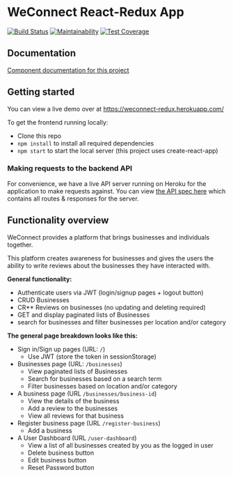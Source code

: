# WeConnect React-Redux App

[![Build Status](https://travis-ci.org/SoniaRMK/WeConnect-ReactJS.svg?branch=reset-user-password)](https://travis-ci.org/SoniaRMK/WeConnect-ReactJS)
[![Maintainability](https://api.codeclimate.com/v1/badges/b0b8e2fe387306d29bdf/maintainability)](https://codeclimate.com/github/SoniaRMK/WeConnect-ReactJS/maintainability)
[![Test Coverage](https://api.codeclimate.com/v1/badges/b0b8e2fe387306d29bdf/test_coverage)](https://codeclimate.com/github/SoniaRMK/WeConnect-ReactJS/test_coverage)

## Documentation
[Component documentation for this project](./DOCUMENTATION.md)

## Getting started

You can view a live demo over at https://weconnect-redux.herokuapp.com/

To get the frontend running locally:

- Clone this repo
- `npm install` to install all required dependencies
- `npm start` to start the local server (this project uses create-react-app)

### Making requests to the backend API

For convenience, we have a live API server running on Heroku for the application to make requests against. You can view [the API spec here](https://github.com/SoniaRMK/WeConnect/tree/WeConnectAPI-DB) which contains all routes & responses for the server.

 ## Functionality overview

 WeConnect provides a platform that brings businesses and individuals together.

This platform creates awareness for businesses and gives the users the ability to write reviews about the businesses they have interacted with.

**General functionality:**

- Authenticate users via JWT (login/signup pages + logout button)
- CRUD Businesses
- CR** Reviews on businesses (no updating and deleting required)
- GET and display paginated lists of Businesses
- search for businesses and filter businesses per location and/or category

**The general page breakdown looks like this:**

- Sign in/Sign up pages (URL: `/`)
    - Use JWT (store the token in sessionStorage)
- Businesses page (URL: `/businesses`)
    - View paginated lists of Businesses
    - Search for businesses based on a search term
    - Filter businesses based on location and/or category
- A business page (URL `/businesses/business-id`)
    - View the details of the business
    - Add a review to the businesses
    - View all reviews for that business
- Register business page (URL `/register-business`)
    - Add a business
- A User Dashboard (URL `/user-dashboard`) 
    - View a list of all businesses created by you as the logged in user
    - Delete business button
    - Edit business button
    - Reset Password button
